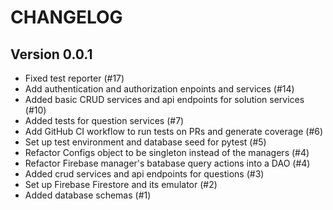 # CHANGELOG

## Version 0.0.1
- Fixed test reporter (#17)
- Add authentication and authorization enpoints and services (#14)
- Added basic CRUD services and api endpoints for solution services (#10)
- Added tests for question services (#7)
- Add GitHub CI workflow to run tests on PRs and generate coverage (#6)
- Set up test environment and database seed for pytest (#5)
- Refactor Configs object to be singleton instead of the managers (#4)
- Refactor Firebase manager's batabase query actions into a DAO (#4)
- Added crud services and api endpoints for questions (#3)
- Set up Firebase Firestore and its emulator (#2)
- Added database schemas (#1)
